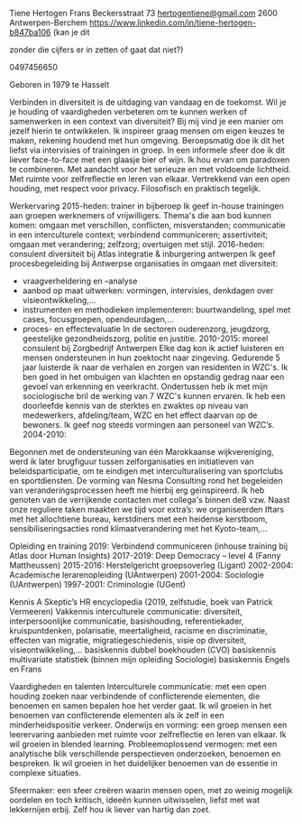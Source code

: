 Tiene Hertogen
Frans Beckersstraat 73 hertogentiene@gmail.com
2600 Antwerpen-Berchem https://www.linkedin.com/in/tiene-hertogen-b847ba106 (kan je dit

zonder die cijfers er in zetten of gaat dat niet?)

0497456650

Geboren in 1979 te Hasselt

Verbinden in diversiteit is de uitdaging van vandaag en de toekomst. Wil je je houding of
vaardigheden verbeteren om te kunnen werken of samenwerken in een context van diversiteit? Bij
mij vind je een manier om jezelf hierin te ontwikkelen. Ik inspireer graag mensen om eigen keuzes te
maken, rekening houdend met hun omgeving. Beroepsmatig doe ik dit het liefst via intervisies of
trainingen in groep. In een informele sfeer doe ik dit liever face-to-face met een glaasje bier of wijn.
Ik hou ervan om paradoxen te combineren. Met aandacht voor het serieuze en met voldoende
lichtheid. Met ruimte voor zelfreflectie en leren van elkaar. Vertrekkend van een open houding, met
respect voor privacy. Filosofisch en praktisch tegelijk.

Werkervaring
2015-heden: trainer in bijberoep
Ik geef in-house trainingen aan groepen werknemers of vrijwilligers. Thema&#39;s die aan bod
kunnen komen: omgaan met verschillen, conflicten, misverstanden; communicatie in een
interculturele context; verbindend communiceren; assertiviteit; omgaan met verandering;
zelfzorg; overtuigen met stijl.
2016-heden: consulent diversiteit bij Atlas integratie &amp; inburgering antwerpen
Ik geef procesbegeleiding bij Antwerpse organisaties in omgaan met diversiteit:
- vraagverheldering en –analyse
- aanbod op maat uitwerken: vormingen, intervisies, denkdagen over visieontwikkeling,…
- instrumenten en methodieken implementeren: buurtwandeling, spel met cases,
focusgroepen, opendeurdagen,…
- proces- en effectevaluatie
In de sectoren ouderenzorg, jeugdzorg, geestelijke gezondheidszorg, politie en justitie.
2010-2015: moreel consulent bij Zorgbedrijf Antwerpen
Elke dag kon ik actief luisteren en mensen ondersteunen in hun zoektocht naar zingeving.
Gedurende 5 jaar luisterde ik naar de verhalen en zorgen van residenten in WZC&#39;s. Ik ben
goed in het ombuigen van klachten en opstandig gedrag naar een gevoel van erkenning
en veerkracht.
Ondertussen heb ik met mijn sociologische bril de werking van 7 WZC&#39;s kunnen ervaren.
Ik heb een doorleefde kennis van de sterktes en zwaktes op niveau van medewerkers,
afdeling/team, WZC en het effect daarvan op de bewoners.
Ik geef nog steeds vormingen aan personeel van WZC’s.
2004-2010:

Begonnen met de ondersteuning van één Marokkaanse wijkvereniging, werd ik later
brugfiguur tussen zelforganisaties en initiatieven van beleidsparticipatie, om te eindigen
met interculturalisering van sportclubs en sportdiensten. De vorming van Nesma
Consulting rond het begeleiden van veranderingsprocessen heeft me hierbij erg
geïnspireerd.
Ik heb genoten van de verrijkende contacten met collega&#39;s binnen de8 vzw. Naast onze
reguliere taken maakten we tijd voor extra’s: we organiseerden Iftars met het allochtiene
bureau, kerstdiners met een heidense kerstboom, sensibiliseringsacties rond
klimaatverandering met het Kyoto-team,...

Opleiding en training
2019: Verbindend communiceren (inhouse training bij Atlas door Human Insights)
2017-2019: Deep Democracy – level 4 (Fanny Mattheussen)
2015-2016: Herstelgericht groepsoverleg (Ligant)
2002-2004: Academische lerarenopleiding (UAntwerpen)
2001-2004: Sociologie (UAntwerpen)
1997-2001: Criminologie (UGent)

Kennis
A Skeptic’s HR encyclopedia (2019, zelfstudie, boek van Patrick Vermeeren)
Vakkennis interculturele communicatie: diversiteit, interpersoonlijke communicatie, basishouding,
referentiekader, kruispuntdenken, polarisatie, meertaligheid, racisme en discriminatie, effecten van
migratie, migratiegeschiedenis, visie op diversiteit, visieontwikkeling,…
basiskennis dubbel boekhouden (CVO)
basiskennis multivariate statistiek (binnen mijn opleiding Sociologie)
basiskennis Engels en Frans

Vaardigheden en talenten
Interculturele communicatie: met een open houding zoeken naar verbindende of conflicterende
elementen, die benoemen en samen bepalen hoe het verder gaat. Ik wil groeien in het benoemen
van conflicterende elementen als ik zelf in een minderheidspositie verkeer.
Onderwijs en vorming: een groep mensen een leerervaring aanbieden met ruimte voor zelfreflectie
en leren van elkaar. Ik wil groeien in blended learning.
Probleemoplossend vermogen: met een analytische blik verschillende perspectieven onderzoeken,
benoemen en bespreken. Ik wil groeien in het duidelijker benoemen van de essentie in complexe
situaties.

Sfeermaker: een sfeer creëren waarin mensen open, met zo weinig mogelijk oordelen en toch
kritisch, ideeën kunnen uitwisselen, liefst met wat lekkernijen erbij. Zelf hou ik liever van hartig dan
zoet.